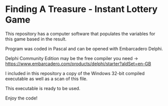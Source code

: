 # Finding A Treasure - Instant Lottery Game

This repository has a computer software that populates the variables for this game based in the result.

Program was coded in Pascal and can be opened with Embarcadero Delphi.

Delphi Community Edition may be the free compiler you need -> https://www.embarcadero.com/products/delphi/starter?aldSet=en-GB

I included in this repository a copy of the Windows 32-bit compiled executable as well as a scan of this file.

This executable is ready to be used.

Enjoy the code!
